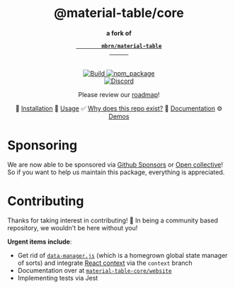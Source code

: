 <div align="center">
  <!-- Title -->
  <h1>@material-table/core</h1>
  <!-- Subtitle : a fork of mbrn/material-table -->
  <h4>
    a fork of 
    <code>
      <a 
        target="_blank" 
        href="https://material-table.com"
      >
        mbrn/material-table
      </a>
    </code>
  </h4>
  <!-- * Badges * -->
  <p>
    <section>
      <!-- build status -->
      <a href="https:/github.com/material-table-core/core/actions?query=workflow%3ABuild">
        <img 
          title="Build" 
          src="https:/github.com/material-table-core/core/workflows/Build/badge.svg?branch=master"
        >
      </a>
      <!-- publish status -->
      <!--
      <a href="https:/github.com/material-table-core/core/actions?query=workflow%3APublish">
        <img 
          title="Publish" 
          src="https:/github.com/material-table-core/core/workflows/Publish/badge.svg"
        >
      </a>
      -->
      <!-- npm package -->
      <a href="https:/www.npmjs.com/package/@material-table/core">
        <img 
          title="npm_package" 
          src="https:/badge.fury.io/js/%40material-table%2Fcore.svg"
        >
      </a>
    </section>
    <section>
      <!-- discord -->
      <a href="https:/discord.gg/uMr8pKDu8n">
        <img 
           alt="Discord" 
           src="https:/img.shields.io/discord/796859493412765697?label=discord"
         >
      </a>    
    </section>
  </p> 
  <!-- ^^^ end badges ^^ -->
  
  Please review our [roadmap](https:/github.com/material-table-core/core/wiki/Roadmap)!
  
💾 [Installation](https://material-table-core.github.io/docs/#installation) 🎉 [Usage](https://material-table-core.github.io//docs/#basic-usage) 
✅ [Why does this repo exist?](https://material-table-core.github.io/docs/about) 🚧 [Documentation](https://material-table-core.github.io/docs) ⚙️ [Demos](https://material-table-core.github.io/demos/)
</div>

# Sponsoring

We are now able to be sponsored via [Github Sponsors](https:/github.com/sponsors/material-table-core?o=esb) or [Open collective](https:/opencollective.com/material-table-core)!
So if you want to help us maintain this package, everything is appreciated.

# Contributing

Thanks for taking interest in contributing! :rocket: In being a community based repository, we wouldn't be here without you!

**Urgent items include**:

- Get rid of [`data-manager.js`](https:/github.com/material-table-core/core/blob/master/src/utils/data-manager.js) (which is a homegrown global state manager of sorts) and integrate [React context](https:/github.com/material-table-core/core/tree/context/src/store) via the `context` branch
- Documentation over at [`material-table-core/website`](https:/github.com/material-table-core/website)
- Implementing tests via Jest
